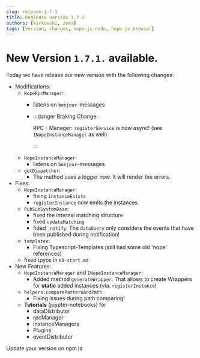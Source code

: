 ```yaml
---
slug: release-1-7-1
title: Realease version 1.7.1
authors: [karkowski, zema]
tags: [version, changes, nope-js-node, nope-js-browser]
---
```


# New Version `1.7.1.` available.

Today we have release our new version with the following changes:

- Modifications:
    - `NopeRpcManager`: 
      - listens on `bonjour`-messages
      - :::danger Braking Change:

        RPC - Manager: `registerService` is now async! (see `INopeInstanceManager` as well)

        :::
    - `NopeInstanceManager`:    
      - listens on `bonjour`-messages
    - `getDispatcher`:
      - The method uses a logger now. It will render the errors.
- Fixes:
    - `NopeInstanceManager`:
      - fixing `instanceExists`      
      - `registerInstance` now emits the instances
    - `PubSubSystemBase`:
      - fixed the internal matching structure
      - fixed `updateMatching`
      - fided `_notify`: The `dataQuery` only considers the events that have been published during notification!
    - `templates`:
      - Fixing Typescript-Templates (still had some old 'nope' references)
    - fixed tpyos in `00-start.md`
- New Features:
    - `NopeInstanceManager` and `INopeInstanceManager`:
      - Added method `generateWrapper`. That allows to create Wrappers for **static** added instances (via. `registerInstance`)
    - `helpers.comparePatternAndPath`: 
      - Fixing issues during path comparing!
    - **Tutorials** (juypter-notebooks) for 
      - dataDistributor
      - rpcManager
      - InstanceManagers
      - Plugins
      - eventDistributor


Update your version on npm.js